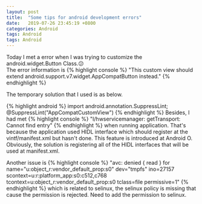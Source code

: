 ```yaml
---
layout: post
title:  "Some tips for android development errors"
date:   2019-07-26 23:45:19 +0800
categories: Android
tags: Android
tags: Android
---
```

Today I met a error when I was trying to customize the android.widget.Button Class.:confused: <br>The error information is 
{% highlight console %}
"This custom view should extend android.support.v7.widget.AppCompatButton instead."
{% endhighlight %}

The temporary solution that I used is as below.

{% highlight android %}
import android.annotation.SuppressLint;
@SuppressLint("AppCompatCustomView")
{% endhighlight %} 
Besides, I had met 
{% highlight console %}
"I/hwservicemanager: getTransport: Cannot find entry" 
{% endhighlight %}
when running application. That's because the application used HIDL interface which should register at the vintf/manifest.xml but hasn't done. This feature is introduced at Android O. Obviously, the solution is registering all of the HIDL interfaces that will be used at manifest.xml.

Another issue is 
{% highlight console %}
"avc: denied { read } for name="u:object_r:vendor_default_prop:s0" dev="tmpfs" ino=27157 
scontext=u:r:platform_app:s0:c512,c768 tcontext=u:object_r:vendor_default_prop:s0 
tclass=file permissive=1"
{% endhighlight %}
which is related to selinux, the selinux policy is missing that cause the permission is rejected. Need to add the permission to selinux. 